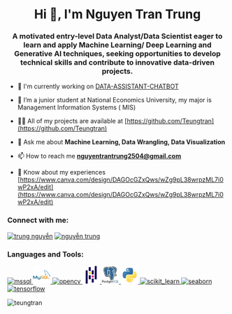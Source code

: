 <h1 align="center">Hi 👋, I'm Nguyen Tran Trung</h1>
<h3 align="center">A motivated entry-level Data Analyst/Data Scientist eager to learn and apply Machine Learning/ Deep Learning and Generative AI techniques, seeking opportunities to develop technical skills and contribute to innovative data-driven projects.</h3>

- 🌟 I'm currently working on [DATA-ASSISTANT-CHATBOT](https://github.com/Teungtran/DATA-ASSISTANT)

- 🌱 I’m a junior student at National Economics University, my major is Management Information Systems ( MIS)

- 👨‍💻 All of my projects are available at [https://github.com/Teungtran](https://github.com/Teungtran)

- 💬 Ask me about **Machine Learning, Data Wrangling, Data Visualization**

- 📫 How to reach me **nguyentrantrung2504@gmail.com**

- 📄 Know about my experiences [https://www.canva.com/design/DAGOcGZxQws/wZg9pL38wrpzML7i0wP2xA/edit](https://www.canva.com/design/DAGOcGZxQws/wZg9pL38wrpzML7i0wP2xA/edit)

<h3 align="left">Connect with me:</h3>
<p align="left">
<a href="https://linkedin.com/in/trung nguyễn" target="blank"><img align="center" src="https://raw.githubusercontent.com/rahuldkjain/github-profile-readme-generator/master/src/images/icons/Social/linked-in-alt.svg" alt="trung nguyễn" height="30" width="40" /></a>
<a href="https://fb.com/nguyễn trung" target="blank"><img align="center" src="https://raw.githubusercontent.com/rahuldkjain/github-profile-readme-generator/master/src/images/icons/Social/facebook.svg" alt="nguyễn trung" height="30" width="40" /></a>
</p>

<h3 align="left">Languages and Tools:</h3>
<p align="left"> <a href="https://www.microsoft.com/en-us/sql-server" target="_blank" rel="noreferrer"> <img src="https://www.svgrepo.com/show/303229/microsoft-sql-server-logo.svg" alt="mssql" width="40" height="40"/> </a> <a href="https://www.mysql.com/" target="_blank" rel="noreferrer"> <img src="https://raw.githubusercontent.com/devicons/devicon/master/icons/mysql/mysql-original-wordmark.svg" alt="mysql" width="40" height="40"/> </a> <a href="https://opencv.org/" target="_blank" rel="noreferrer"> <img src="https://www.vectorlogo.zone/logos/opencv/opencv-icon.svg" alt="opencv" width="40" height="40"/> </a> <a href="https://pandas.pydata.org/" target="_blank" rel="noreferrer"> <img src="https://raw.githubusercontent.com/devicons/devicon/2ae2a900d2f041da66e950e4d48052658d850630/icons/pandas/pandas-original.svg" alt="pandas" width="40" height="40"/> </a> <a href="https://www.postgresql.org" target="_blank" rel="noreferrer"> <img src="https://raw.githubusercontent.com/devicons/devicon/master/icons/postgresql/postgresql-original-wordmark.svg" alt="postgresql" width="40" height="40"/> </a> <a href="https://www.python.org" target="_blank" rel="noreferrer"> <img src="https://raw.githubusercontent.com/devicons/devicon/master/icons/python/python-original.svg" alt="python" width="40" height="40"/> </a> <a href="https://scikit-learn.org/" target="_blank" rel="noreferrer"> <img src="https://upload.wikimedia.org/wikipedia/commons/0/05/Scikit_learn_logo_small.svg" alt="scikit_learn" width="40" height="40"/> </a> <a href="https://seaborn.pydata.org/" target="_blank" rel="noreferrer"> <img src="https://seaborn.pydata.org/_images/logo-mark-lightbg.svg" alt="seaborn" width="40" height="40"/> </a> <a href="https://www.tensorflow.org" target="_blank" rel="noreferrer"> <img src="https://www.vectorlogo.zone/logos/tensorflow/tensorflow-icon.svg" alt="tensorflow" width="40" height="40"/> </a> </p>

<p><img align="center" src="https://github-readme-stats.vercel.app/api/top-langs?username=teungtran&show_icons=true&locale=en&layout=compact" alt="teungtran" /></p>
